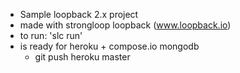 * Sample loopback 2.x project
* made with strongloop loopback (www.loopback.io)
* to run: 'slc run'
* is ready for heroku + compose.io mongodb
    * git push heroku master
  